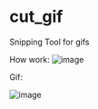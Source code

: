 # cut_gif
Snipping Tool for gifs

How work:
![image](https://github.com/mikl14/cut_gif/blob/master/gif2.gif)

Gif:

![image](https://github.com/mikl14/cut_gif/blob/master/awesomegif.gif)
